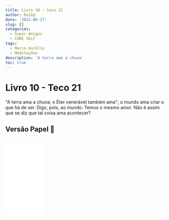 ```yaml
---
title: Livro 10 - teco 21
author: Keik@
date: '2023-06-17'
slug: []
categories:
  - Super Amigos
  - CORE SELF
tags:
  - Marco Aurélio
  - Meditações
description: 'A terra ama a chuva'
toc: true
---
```


# Livro 10 - Teco 21

"A terra ama a chuva; o Éter venerável também ama"; o mundo ama criar o que há de ser. Digo, pois, ao mundo: Temos o mesmo amor. Não é assim que se diz que tal coisa ama acontecer?


## Versão Papel :book:
<iframe style="width:120px;height:240px;" marginwidth="0" marginheight="0" scrolling="no" frameborder="0" src="//ws-na.amazon-adsystem.com/widgets/q?ServiceVersion=20070822&OneJS=1&Operation=GetAdHtml&MarketPlace=BR&source=ss&ref=as_ss_li_til&ad_type=product_link&tracking_id=mundodekeika-20&language=pt_BR&marketplace=amazon&region=BR&placement=B092FVY4BB&asins=B092FVY4BB&linkId=37c5ec14221f61f811029aa88b520891&show_border=true&link_opens_in_new_window=true"></iframe>